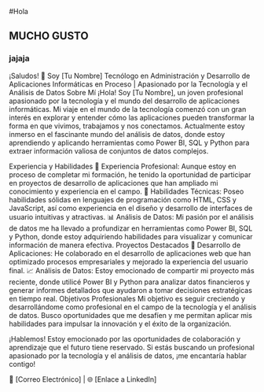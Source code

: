 #Hola
## MUCHO GUSTO
### jajaja

¡Saludos! 👋 Soy [Tu Nombre]
Tecnólogo en Administración y Desarrollo de Aplicaciones Informáticas en Proceso | Apasionado por la Tecnología y el Análisis de Datos
Sobre Mí
¡Hola! Soy [Tu Nombre], un joven profesional apasionado por la tecnología y el mundo del desarrollo de aplicaciones informáticas. Mi viaje en el mundo de la tecnología comenzó con un gran interés en explorar y entender cómo las aplicaciones pueden transformar la forma en que vivimos, trabajamos y nos conectamos. Actualmente estoy inmerso en el fascinante mundo del análisis de datos, donde estoy aprendiendo y aplicando herramientas como Power BI, SQL y Python para extraer información valiosa de conjuntos de datos complejos.

Experiencia y Habilidades
💼 Experiencia Profesional: Aunque estoy en proceso de completar mi formación, he tenido la oportunidad de participar en proyectos de desarrollo de aplicaciones que han ampliado mi conocimiento y experiencia en el campo.
🌟 Habilidades Técnicas: Poseo habilidades sólidas en lenguajes de programación como HTML, CSS y JavaScript, así como experiencia en el diseño y desarrollo de interfaces de usuario intuitivas y atractivas.
📊 Análisis de Datos: Mi pasión por el análisis de datos me ha llevado a profundizar en herramientas como Power BI, SQL y Python, donde estoy adquiriendo habilidades para visualizar y comunicar información de manera efectiva.
Proyectos Destacados
🚀 Desarrollo de Aplicaciones: He colaborado en el desarrollo de aplicaciones web que han optimizado procesos empresariales y mejorado la experiencia del usuario final.
📈 Análisis de Datos: Estoy emocionado de compartir mi proyecto más reciente, donde utilicé Power BI y Python para analizar datos financieros y generar informes detallados que ayudaron a tomar decisiones estratégicas en tiempo real.
Objetivos Profesionales
Mi objetivo es seguir creciendo y desarrollándome como profesional en el campo de la tecnología y el análisis de datos. Busco oportunidades que me desafíen y me permitan aplicar mis habilidades para impulsar la innovación y el éxito de la organización.

¡Hablemos!
Estoy emocionado por las oportunidades de colaboración y aprendizaje que el futuro tiene reservado. Si estás buscando un profesional apasionado por la tecnología y el análisis de datos, ¡me encantaría hablar contigo!

📧 [Correo Electrónico] | 🌐 [Enlace a LinkedIn]


